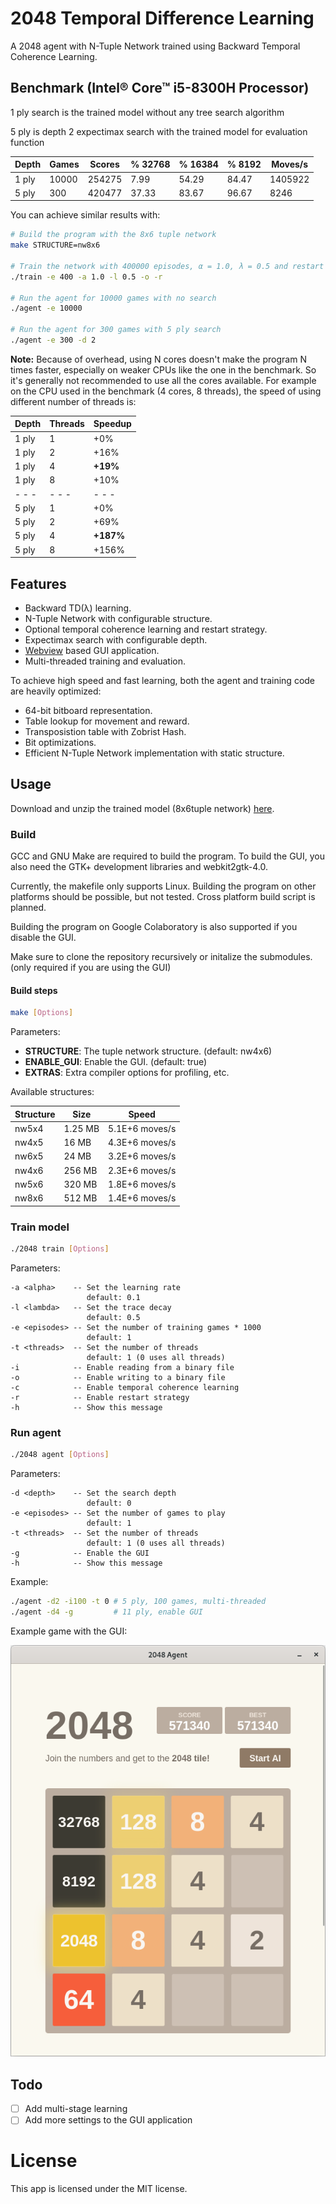 # 2048 Temporal Difference Learning

A 2048 agent with N-Tuple Network trained using Backward Temporal Coherence Learning.

## Benchmark (Intel® Core™ i5-8300H Processor)

1 ply search is the trained model without any tree search algorithm

5 ply is depth 2 expectimax search with the trained model for evaluation function

| Depth | Games | Scores | % 32768 | % 16384 | % 8192 | Moves/s |
| ----- | ----- | ------ | ------- | ------- | ------ | ------- |
| 1 ply | 10000 | 254275 | 7.99    | 54.29   | 84.47  | 1405922 |
| 5 ply | 300   | 420477 | 37.33   | 83.67   | 96.67  | 8246    |

You can achieve similar results with:

```sh
# Build the program with the 8x6 tuple network
make STRUCTURE=nw8x6

# Train the network with 400000 episodes, α = 1.0, λ = 0.5 and restart strategy
./train -e 400 -a 1.0 -l 0.5 -o -r

# Run the agent for 10000 games with no search
./agent -e 10000

# Run the agent for 300 games with 5 ply search
./agent -e 300 -d 2
```

**Note:** Because of overhead, using N cores doesn't make the program N times faster, especially on weaker CPUs like the one in the benchmark.
So it's generally not recommended to use all the cores available.
For example on the CPU used in the benchmark (4 cores, 8 threads), the speed of using different number of threads is:

| Depth | Threads | Speedup   |
| ----- | ------- | --------- |
| 1 ply | 1       | +0%       |
| 1 ply | 2       | +16%      |
| 1 ply | 4       | **+19%**  |
| 1 ply | 8       | +10%      |
| - - - | - - -   | - - -     |
| 5 ply | 1       | +0%       |
| 5 ply | 2       | +69%      |
| 5 ply | 4       | **+187%** |
| 5 ply | 8       | +156%     |

## Features

- Backward TD(λ) learning.
- N-Tuple Network with configurable structure.
- Optional temporal coherence learning and restart strategy.
- Expectimax search with configurable depth.
- [Webview](https://github.com/webview/webview) based GUI application.
- Multi-threaded training and evaluation.

To achieve high speed and fast learning, both the agent and training code are heavily optimized:

- 64-bit bitboard representation.
- Table lookup for movement and reward.
- Transposistion table with Zobrist Hash.
- Bit optimizations.
- Efficient N-Tuple Network implementation with static structure.

## Usage

Download and unzip the trained model (8x6tuple network) [here](../../releases/latest).

### Build

GCC and GNU Make are required to build the program.
To build the GUI, you also need the GTK+ development libraries and webkit2gtk-4.0.

Currently, the makefile only supports Linux. Building the program on other platforms should be possible, but not tested.
Cross platform build script is planned.

Building the program on Google Colaboratory is also supported if you disable the GUI.

Make sure to clone the repository recursively or initalize the submodules. (only required if you are using the GUI)

#### Build steps

```sh
make [Options]
```

Parameters:

- **STRUCTURE**: The tuple network structure. (default: nw4x6)
- **ENABLE_GUI**: Enable the GUI. (default: true)
- **EXTRAS**: Extra compiler options for profiling, etc.

Available structures:

| Structure | Size    | Speed          |
| --------- | ------- | -------------- |
| nw5x4     | 1.25 MB | 5.1E+6 moves/s |
| nw4x5     | 16 MB   | 4.3E+6 moves/s |
| nw6x5     | 24 MB   | 3.2E+6 moves/s |
| nw4x6     | 256 MB  | 2.3E+6 moves/s |
| nw5x6     | 320 MB  | 1.8E+6 moves/s |
| nw8x6     | 512 MB  | 1.4E+6 moves/s |

### Train model

```sh
./2048 train [Options]
```

Parameters:

```
-a <alpha>    -- Set the learning rate
                 default: 0.1
-l <lambda>   -- Set the trace decay
                 default: 0.5
-e <episodes> -- Set the number of training games * 1000
                 default: 1
-t <threads>  -- Set the number of threads
                 default: 1 (0 uses all threads)
-i            -- Enable reading from a binary file
-o            -- Enable writing to a binary file
-c            -- Enable temporal coherence learning
-r            -- Enable restart strategy
-h            -- Show this message
```

### Run agent

```sh
./2048 agent [Options]
```

Parameters:

```
-d <depth>    -- Set the search depth
                 default: 0
-e <episodes> -- Set the number of games to play
                 default: 1
-t <threads>  -- Set the number of threads
                 default: 1 (0 uses all threads)
-g            -- Enable the GUI
-h            -- Show this message                        
```

Example:

```sh
./agent -d2 -i100 -t 0 # 5 ply, 100 games, multi-threaded
./agent -d4 -g         # 11 ply, enable GUI
```

Example game with the GUI:

![](gui.png)

## Todo

- [ ] Add multi-stage learning
- [ ] Add more settings to the GUI application

# License

This app is licensed under the MIT license.
